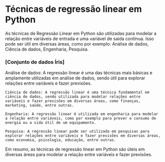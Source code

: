 # Técnicas de regressão linear em Python

As técnicas de Regressão Linear em Python são utilizadas para modelar a relação entre variáveis de entrada e uma variável de saída contínua. Isso pode ser útil em diversas áreas, como por exemplo: Análise de dados, Ciência de dados, Engenharia, Pesquisa.

### [Conjunto de dados Íris]

Análise de dados: A regressão linear é uma das técnicas mais básicas e amplamente utilizadas em análise de dados, sendo útil para explorar relações entre variáveis e fazer previsões.

    Ciência de dados: A regressão linear é uma técnica fundamental em ciência de dados, sendo utilizada para modelar relações entre variáveis e fazer previsões em diversas áreas, como finanças, marketing, saúde, entre outras.

    Engenharia: A regressão linear é utilizada em engenharia para modelar a relação entre variáveis, como por exemplo para prever o consumo de energia ou a vida útil de um equipamento.

    Pesquisa: A regressão linear pode ser utilizada em pesquisas para explorar relações entre variáveis e fazer previsões em diversas áreas, como economia, psicologia, educação, entre outras.

Em resumo, as técnicas de regressão linear em Python são úteis em diversas áreas para modelar a relação entre variáveis e fazer previsões.
